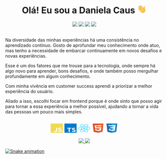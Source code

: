 <h1 align="center"> Olá! Eu sou a Daniela Caus <img src="https://raw.githubusercontent.com/ABSphreak/ABSphreak/master/gifs/Hi.gif" width="30px"> </h1> 
<div align="center">
  <a href="https://instagram.com/danicaus" target="_blank"><img src="https://img.shields.io/badge/-Instagram-%23E4405F?style=for-the-badge&logo=instagram&logoColor=white" target="_blank"></a>
  <a href="https://www.twitter/danicaus" target="_blank"><img src="https://img.shields.io/badge/-Twitter-%230077B5?style=for-the-badge&logo=twitter&logoColor=white" target="_blank"></a> 
  <a href = "mailto:danicaus.br@gmail.com"><img src="https://img.shields.io/badge/-Gmail-%23333?style=for-the-badge&logo=gmail&logoColor=white" target="_blank"></a>
  <a href="https://www.linkedin.com/in/danielacaus/" target="_blank"><img src="https://img.shields.io/badge/-LinkedIn-%230077B5?style=for-the-badge&logo=linkedin&logoColor=white" target="_blank"></a>
</div>  
<br>
<p>Na diversidade das minhas experiências há uma consistência no aprendizado contínuo. Gosto de aprofundar meu conhecimento onde atuo, mas tenho a necessidade de embarcar continuamente em novos desafios e novas experiências.</p>

<p>Esse é um dos fatores que me trouxe para a tecnologia, onde sempre há algo novo para aprender, bons desafios, e onde também posso mergulhar profundamente em algum conhecimento.</p>

<p>Com minha vivência em customer success aprendi a priorizar a melhor experiência do usuário.</p>

<p>Aliado a isso, escolhi focar em frontend porque é onde sinto que posso agir para tornar a essa experiência a melhor possível, ajudando a tornar a vida das pessoas um pouco mais simples.</p>

##

<div align="center">
  <img align="center" alt="Danicaus-Js" height="30" width="40" src="https://raw.githubusercontent.com/devicons/devicon/master/icons/javascript/javascript-plain.svg">
  <img align="center" alt="Danicaus-Ts" height="30" width="40" src="https://raw.githubusercontent.com/devicons/devicon/master/icons/typescript/typescript-plain.svg">
  <img align="center" alt="Danicaus-React" height="30" width="40" src="https://raw.githubusercontent.com/devicons/devicon/master/icons/react/react-original.svg">
  <img align="center" alt="Danicaus-HTML" height="30" width="40" src="https://raw.githubusercontent.com/devicons/devicon/master/icons/html5/html5-original.svg">
  <img align="center" alt="Danicaus-CSS" height="30" width="40" src="https://raw.githubusercontent.com/devicons/devicon/master/icons/css3/css3-original.svg">
</div>

<br>
<div align="center">
  <a href="https://github.com/danicaus">
  <img height="180em" src="https://github-readme-stats.vercel.app/api?username=danicaus&show_icons=true&theme=omni&include_all_commits=true&count_private=true"/>
  <img height="180em" src="https://github-readme-stats.vercel.app/api/top-langs/?username=danicaus&layout=compact&langs_count=7&theme=omni"/>
</div> 
  
  ![Snake animation](https://github.com/danicaus/danicaus/blob/output/github-contribution-grid-snake.svg)


